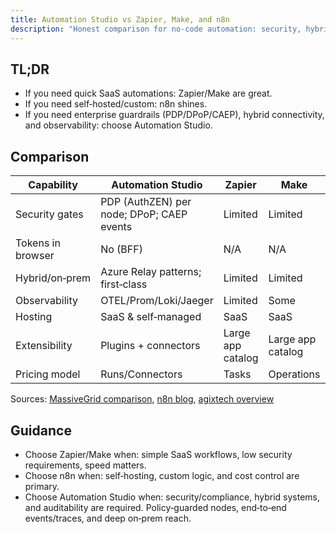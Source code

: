 ```yaml
---
title: Automation Studio vs Zapier, Make, and n8n
description: "Honest comparison for no‑code automation: security, hybrid, observability, and when to choose which."
---
```


## TL;DR

- If you need quick SaaS automations: Zapier/Make are great.
- If you need self‑hosted/custom: n8n shines.
- If you need enterprise guardrails (PDP/DPoP/CAEP), hybrid connectivity, and observability: choose Automation Studio.

## Comparison

| Capability | Automation Studio | Zapier | Make | n8n |
| --- | --- | --- | --- | --- |
| Security gates | PDP (AuthZEN) per node; DPoP; CAEP events | Limited | Limited | Depends on assembly |
| Tokens in browser | No (BFF) | N/A | N/A | N/A |
| Hybrid/on‑prem | Azure Relay patterns; first‑class | Limited | Limited | Via self‑host/custom |
| Observability | OTEL/Prom/Loki/Jaeger | Limited | Some | Self‑assembled |
| Hosting | SaaS & self‑managed | SaaS | SaaS | Self‑host & SaaS |
| Extensibility | Plugins + connectors | Large app catalog | Large app catalog | Custom nodes |
| Pricing model | Runs/Connectors | Tasks | Operations | Self‑host/cloud |

Sources: [MassiveGrid comparison](https://www.massivegrid.com/blog/n8n-vs-zapier-vs-make-which-workflow-automation-platform-is-right-for-you/), [n8n blog](https://blog.n8n.io/free-zapier-alternatives/), [agixtech overview](https://agixtech.com/custom-ai-workflows-zapier-make-n8n/)

## Guidance

- Choose Zapier/Make when: simple SaaS workflows, low security requirements, speed matters.
- Choose n8n when: self‑hosting, custom logic, and cost control are primary.
- Choose Automation Studio when: security/compliance, hybrid systems, and auditability are required. Policy‑guarded nodes, end‑to‑end events/traces, and deep on‑prem reach.


